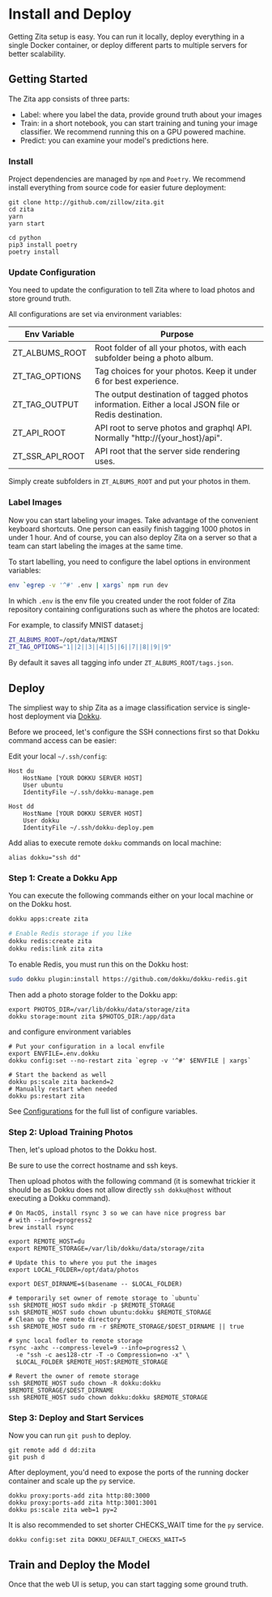 # Install and Deploy

Getting Zita setup is easy. You can run it locally, deploy everything in a single Docker container,
or deploy different parts to multiple servers for better scalability.

## Getting Started

The Zita app consists of three parts:

- Label: where you label the data, provide ground truth about your images
- Train: in a short notebook, you can start training and tuning your image classifier. We recommend running this on a GPU powered machine.
- Predict: you can examine your model's predictions here.

### Install

Project dependencies are managed by `npm` and `Poetry`.
We recommend install everything from source code for easier future deployment:

```shell
git clone http://github.com/zillow/zita.git
cd zita
yarn
yarn start

cd python
pip3 install poetry
poetry install
```

### Update Configuration

You need to update the configuration to tell Zita where to load photos and store ground truth.

All configurations are set via environment variables:

| Env Variable    | Purpose                                                                                             |
| --------------- | --------------------------------------------------------------------------------------------------- |
| ZT_ALBUMS_ROOT  | Root folder of all your photos, with each subfolder being a photo album.                            |
| ZT_TAG_OPTIONS  | Tag choices for your photos. Keep it under 6 for best experience.                                   |
| ZT_TAG_OUTPUT   | The output destination of tagged photos information. Either a local JSON file or Redis destination. |
| ZT_API_ROOT     | API root to serve photos and graphql API. Normally "http://{your_host}/api".                        |
| ZT_SSR_API_ROOT | API root that the server side rendering uses.                                                       |

Simply create subfolders in `ZT_ALBUMS_ROOT` and put your photos in them.

### Label Images

Now you can start labeling your images. Take advantage of the convenient keyboard shortcuts. One person can easily
finish tagging 1000 photos in under 1 hour. And of course, you can also deploy Zita on a server so that a team
can start labeling the images at the same time.

To start labelling, you need to configure the label options in environment variables:

```bash
env `egrep -v '^#' .env | xargs` npm run dev
```

In which `.env` is the env file you created under the root folder of Zita
repository containing configurations such as where the photos are located:

For example, to classify MNIST dataset:j

```bash
ZT_ALBUMS_ROOT=/opt/data/MINST
ZT_TAG_OPTIONS="1||2||3||4||5||6||7||8||9||9"
```

By default it saves all tagging info under `ZT_ALBUMS_ROOT/tags.json`.

## Deploy

The simpliest way to ship Zita as a image classification service
is single-host deployment via [Dokku](http://dokku.viewdocs.io/dokku/).

Before we proceed, let's configure the SSH connections first so that Dokku command access can be easier:

Edit your local `~/.ssh/config`:

```sshconfig
Host du
    HostName [YOUR DOKKU SERVER HOST]
    User ubuntu
    IdentityFile ~/.ssh/dokku-manage.pem

Host dd
    HostName [YOUR DOKKU SERVER HOST]
    User dokku
    IdentityFile ~/.ssh/dokku-deploy.pem
```

Add alias to execute remote `dokku` commands on local machine:

```shell
alias dokku="ssh dd"
```

### Step 1: Create a Dokku App

You can execute the following commands either on your local machine or
on the Dokku host.

```bash
dokku apps:create zita

# Enable Redis storage if you like
dokku redis:create zita
dokku redis:link zita zita
```

To enable Redis, you must run this on the Dokku host:

```bash
sudo dokku plugin:install https://github.com/dokku/dokku-redis.git
```

Then add a photo storage folder to the Dokku app:

```shell
export PHOTOS_DIR=/var/lib/dokku/data/storage/zita
dokku storage:mount zita $PHOTOS_DIR:/app/data
```

and configure environment variables

```shell
# Put your configuration in a local envfile
export ENVFILE=.env.dokku
dokku config:set --no-restart zita `egrep -v '^#' $ENVFILE | xargs`

# Start the backend as well
dokku ps:scale zita backend=2
# Manually restart when needed
dokku ps:restart zita
```

See [Configurations](#configurations) for the full list of configure variables.

### Step 2: Upload Training Photos

Then, let's upload photos to the Dokku host.

Be sure to use the correct hostname and ssh keys.

Then upload photos with the following command
(it is somewhat trickier it should be as Dokku does not allow
directly `ssh dokku@host` without executing a Dokku command).

```shell
# On MacOS, install rsync 3 so we can have nice progress bar
# with --info=progress2
brew install rsync

export REMOTE_HOST=du
export REMOTE_STORAGE=/var/lib/dokku/data/storage/zita

# Update this to where you put the images
export LOCAL_FOLDER=/opt/data/photos

export DEST_DIRNAME=$(basename -- $LOCAL_FOLDER)

# temporarily set owner of remote storage to `ubuntu`
ssh $REMOTE_HOST sudo mkdir -p $REMOTE_STORAGE
ssh $REMOTE_HOST sudo chown ubuntu:dokku $REMOTE_STORAGE
# Clean up the remote directory
ssh $REMOTE_HOST sudo rm -r $REMOTE_STORAGE/$DEST_DIRNAME || true

# sync local fodler to remote storage
rsync -axhc --compress-level=9 --info=progress2 \
  -e "ssh -c aes128-ctr -T -o Compression=no -x" \
  $LOCAL_FOLDER $REMOTE_HOST:$REMOTE_STORAGE

# Revert the owner of remote storage
ssh $REMOTE_HOST sudo chown -R dokku:dokku $REMOTE_STORAGE/$DEST_DIRNAME
ssh $REMOTE_HOST sudo chown dokku:dokku $REMOTE_STORAGE
```

### Step 3: Deploy and Start Services

Now you can run `git push` to deploy.

```shell
git remote add d dd:zita
git push d
```

After deployment, you'd need to expose the ports of the running docker container
and scale up the `py` service.

```shell
dokku proxy:ports-add zita http:80:3000
dokku proxy:ports-add zita http:3001:3001
dokku ps:scale zita web=1 py=2
```

It is also recommended to set shorter CHECKS_WAIT time for the `py` service.

```shell
dokku config:set zita DOKKU_DEFAULT_CHECKS_WAIT=5
```

## Train and Deploy the Model

Once that the web UI is setup, you can start tagging some ground truth.

